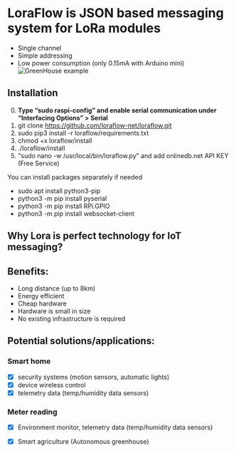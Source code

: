 # LoraFlow is JSON based messaging system for LoRa modules
* Single channel
* Simple addressing
* Low power consumption (only 0.15mA with Arduino mini)
![GreenHouse example](https://github.com/loraflow-net/loraflow/blob/master/img/greenhouse.png)

## Installation
0) **Type “sudo raspi-config” and enable serial communication under  “Interfacing Options” > Serial**
1) git clone https://github.com/loraflow-net/loraflow.git
2) sudo pip3 install -r loraflow/requirements.txt
3) chmod +x loraflow/install
4) ./loraflow/install
5) "sudo nano -w /usr/local/bin/loraflow.py" and add onlinedb.net API KEY (Free Service)

You can install packages separately if needed 
- sudo apt install python3-pip 
- python3 -m pip install pyserial
- python3 -m pip install RPi.GPIO
- python3 -m pip install websocket-client

## Why Lora is perfect technology for IoT messaging?
## Benefits: 
* Long distance (up to 8km)
* Energy efficient
* Cheap hardware
* Hardware is small in size
* No existing infrastructure is required


## Potential solutions/applications:
### Smart home
- [x] security systems (motion sensors, automatic lights)
- [x] device wireless control
- [x] telemetry data (temp/humidity data sensors)
### Meter reading
- [x] Environment monitor, telemetry data (temp/humidity data sensors)
- [x] Smart agriculture (Autonomous greenhouse)



